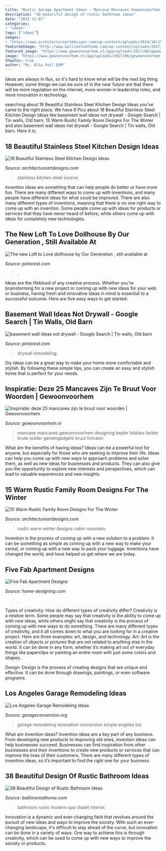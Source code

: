 ```yaml
---
title: "Rustic Garage Apartment Ideas - Mancave Mancaves Gewoonvoorhem Designing Kepler Lobbies Kelder Brute Zolder Gamengadgets Bruut Livinator"
description: "38 beautiful design of rustic bathroom ideas"
date: "2022-11-07"
categories:
- "ideas"
tags: ["ideas"]
images:
- "https://www.architectureartdesigns.com/wp-content/uploads/2014/10/15-Warm-Rustic-Family-Room-Designs-For-The-Winter-12-630x883.jpg"
featuredImage: "http://www.baltimoreathome.com/wp-content/uploads/2017/08/Modern-Rustic-Bathroom-Lines-Purified-Chalet-Interior-Style-Spa.jpg"
featured_image: "https://www.gewoonvoorhem.nl/app/uploads/2017/06/gewoonvoorhem-mancave-11-1.jpg"
image: "https://www.gewoonvoorhem.nl/app/uploads/2017/06/gewoonvoorhem-mancave-11-1.jpg"
ShowToc: true
author: "Ms. Alta Feil DVM"
---
```



Ideas are always in flux, so it's hard to know what will be the next big thing. However, some things we can be sure of in the near future are that there will be more regulation on the internet, more women in leadership roles, and more innovation in technology.

	

		
searching about 18 Beautiful Stainless Steel Kitchen Design Ideas you've came to the right place. We have 8 Pics about 18 Beautiful Stainless Steel Kitchen Design Ideas like basement wall ideas not drywall - Google Search | Tin walls, Old barn, 15 Warm Rustic Family Room Designs For The Winter and also basement wall ideas not drywall - Google Search | Tin walls, Old barn. Here it is:
		
    
## 18 Beautiful Stainless Steel Kitchen Design Ideas

<img loading=lazy src="http://www.architectureartdesigns.com/wp-content/uploads/2015/01/1109.jpg" onerror="this.onerror=null;this.src='https://tse4.mm.bing.net/th?id=OIP.-5F4iindLlA7ssd-Y5OrHAHaJZ&amp;pid=15.1';" alt="18 Beautiful Stainless Steel Kitchen Design Ideas">

_Source: architectureartdesigns.com_

>stainless kitchen steel source. 

	

Invention ideas are something that can help people do better or have more fun. There are many different ways to come up with inventions, and many people have different ideas for what could be improved. There are also many different types of inventions, meaning that there is no one right way to come up with an invention. Some people come up with ideas for products or services that they have never heard of before, while others come up with ideas for completely new technologies.

    
## The New Loft To Love Dollhouse By Our Generation , Still Available At

<img loading=lazy src="https://i.pinimg.com/736x/8f/b7/dc/8fb7dc3e275aa2b9649cd20a696d356f.jpg" onerror="this.onerror=null;this.src='https://tse3.mm.bing.net/th?id=OIP.9mtCSf8YrlMu_9iB48u-AgHaLH&amp;pid=15.1';" alt="The new Loft to Love dollhouse by Our Generation , still available at">

_Source: pinterest.com_

>. 

	

Ideas are the lifeblood of any creative process. Whether you're brainstorming for a new project or coming up with new ideas for your web or business, having fresh and innovative ideas in mind is essential to a successful outcome. Here are five easy ways to get started: 

    
## Basement Wall Ideas Not Drywall - Google Search | Tin Walls, Old Barn

<img loading=lazy src="https://i.pinimg.com/736x/09/6f/df/096fdffe08cea3edaa853c6a1df80f75.jpg" onerror="this.onerror=null;this.src='https://tse3.mm.bing.net/th?id=OIP.hcGW6QNhiSp1CUZZLJkR6AHaJ3&amp;pid=15.1';" alt="basement wall ideas not drywall - Google Search | Tin walls, Old barn">

_Source: pinterest.com_

>drywall remodeling. 

	

Diy ideas can be a great way to make your home more comfortable and stylish. By following these simple tips, you can create an easy and stylish home that is perfect for your needs.

    
## Inspiratie: Deze 25 Mancaves Zijn Te Bruut Voor Woorden | Gewoonvoorhem

<img loading=lazy src="https://www.gewoonvoorhem.nl/app/uploads/2017/06/gewoonvoorhem-mancave-11-1.jpg" onerror="this.onerror=null;this.src='https://tse4.mm.bing.net/th?id=OIP.8gw5tqlhuLnf2hWrt7lbuwHaEK&amp;pid=15.1';" alt="Inspiratie: deze 25 mancaves zijn te bruut voor woorden | Gewoonvoorhem">

_Source: gewoonvoorhem.nl_

>mancave mancaves gewoonvoorhem designing kepler lobbies kelder brute zolder gamengadgets bruut livinator. 

	

What are the benefits of having ideas?
Ideas can be a powerful tool for anyone, but especially for those who are seeking to improve their life. Ideas can help you come up with new ways to approach problems and solve them, as well as new ideas for businesses and products. They can also give you the opportunity to explore new interests and perspectives, which can lead to valuable experiences and new insights.

    
## 15 Warm Rustic Family Room Designs For The Winter

<img loading=lazy src="https://www.architectureartdesigns.com/wp-content/uploads/2014/10/15-Warm-Rustic-Family-Room-Designs-For-The-Winter-12-630x883.jpg" onerror="this.onerror=null;this.src='https://tse4.mm.bing.net/th?id=OIP.Itgj3dTGvYmXyyCREI6akQHaKY&amp;pid=15.1';" alt="15 Warm Rustic Family Room Designs For The Winter">

_Source: architectureartdesigns.com_

>rustic warm winter designs cabin mountain. 

	

Invention is the process of coming up with a new solution to a problem. It can be something as simple as coming up with a new way to make your cereal, or coming up with a new way to pack your luggage. Inventions have changed the world, and have helped us get where we are today.

    
## Five Fab Apartment Designs

<img loading=lazy src="http://cdn.home-designing.com/wp-content/uploads/2013/11/8-Crystal-standing-lamp.jpeg" onerror="this.onerror=null;this.src='https://tse4.mm.bing.net/th?id=OIP.Y4T9PoFHZrU2FPcbGyPx3AHaFF&amp;pid=15.1';" alt="Five Fab Apartment Designs">

_Source: home-designing.com_

>. 

	

Types of creativity: How do different types of creativity differ?
Creativity is a relative term. Some people may say that creativity is the ability to come up with new ideas, while others might say that creativity is the process of coming up with new ways to do something. There are many different types of creativity, and it all comes down to what you are looking for in a creative project. Here are three examples: art, design, and technology.
Art: Art is the creation of objects or pictures that are not related to anything else in the world. It can be done in any form, whether it’s making art out of everyday things like paperclips or painting an entire room with just some colors and shapes.

Design: Design is the process of creating designs that are unique and effective. It can be done through drawings, paintings, or even software programs.

    
## Los Angeles Garage Remodeling Ideas

<img loading=lazy src="https://www.garageconversion.org/uploads/images/GarageRemodeling/Garage-remodeling--5-.jpg" onerror="this.onerror=null;this.src='https://tse2.mm.bing.net/th?id=OIP.-Ilx9Qn1c4Q3CI1eYTch-QHaDc&amp;pid=15.1';" alt="Los Angeles Garage Remodeling Ideas">

_Source: garageconversion.org_

>garage remodeling renovation conversion simple angeles los. 

	

What are invention ideas?
Invention ideas are a key part of any business. From developing new products to improving old ones, invention ideas can help businesses succeed. Businesses can find inspiration from other businesses and their inventions to create new products or services that can improve the lives of their customers. There are many different types of invention ideas, so it’s important to find the right one for your business.

    
## 38 Beautiful Design Of Rustic Bathroom Ideas

<img loading=lazy src="http://www.baltimoreathome.com/wp-content/uploads/2017/08/Modern-Rustic-Bathroom-Lines-Purified-Chalet-Interior-Style-Spa.jpg" onerror="this.onerror=null;this.src='https://tse3.mm.bing.net/th?id=OIP.Nzh0iAhyCDm9TmcGPP9lAQHaLN&amp;pid=15.1';" alt="38 Beautiful Design of Rustic Bathroom Ideas">

_Source: baltimoreathome.com_

>bathroom rustic modern spa chalet interior. 

	

Innovation is a dynamic and ever-changing field that revolves around the pursuit of new ideas and ways to improve the society. With such an ever-changing landscape, it's difficult to stay ahead of the curve, but innovation can be done in a variety of ways. One way to achieve this is through creativity, which can be used to come up with new ways to improve the society or products.


